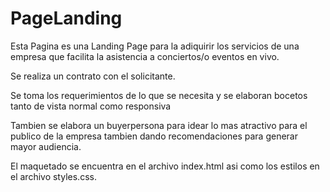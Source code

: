 # PageLanding
Esta Pagina es una Landing Page para la adiquirir los servicios de una empresa
que facilita la asistencia a conciertos/o eventos en vivo.

Se realiza un contrato con el solicitante.

Se toma los requerimientos de lo que se necesita y se
elaboran bocetos tanto de vista normal como responsiva

Tambien se elabora un buyerpersona para idear lo mas atractivo
para el publico de la empresa tambien dando recomendaciones para
generar mayor audiencia.

El maquetado se encuentra en el archivo index.html asi como
los estilos en el archivo styles.css.
